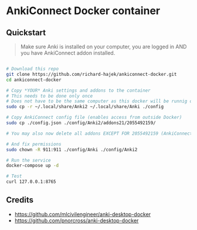 # AnkiConnect Docker container

## Quickstart

> Make sure Anki is installed on your computer, you are logged in AND you have AnkiConnect addon installed.

```bash

# Download this repo
git clone https://github.com/richard-hajek/ankiconnect-docker.git
cd ankiconnect-docker

# Copy *YOUR* Anki settings and addons to the container
# This needs to be done only once
# Does not have to be the same computer as this docker will be runnig on
sudo cp -r ~/.local/share/Anki2 ~/.local/share/Anki ./config

# Copy AnkiConnect config file (enables access from outside Docker)
sudo cp ./config.json ./config/Anki2/addons21/2055492159/

# You may also now delete all addons EXCEPT FOR 2055492159 (AnkiConnect)

# And fix permissions
sudo chown -R 911:911 ./config/Anki ./config/Anki2

# Run the service
docker-compose up -d

# Test
curl 127.0.0.1:8765
```

## Credits

- https://github.com/mlcivilengineer/anki-desktop-docker
- https://github.com/pnorcross/anki-desktop-docker
